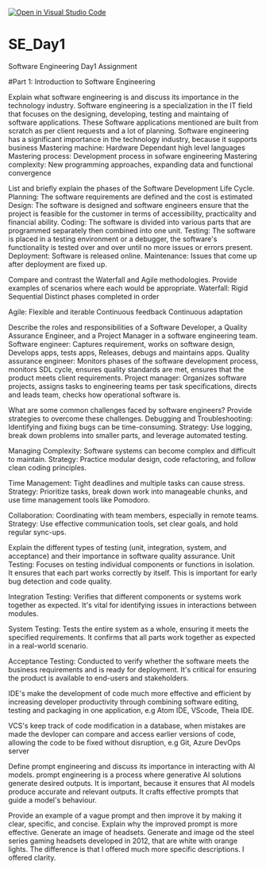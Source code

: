 [![Open in Visual Studio Code](https://classroom.github.com/assets/open-in-vscode-2e0aaae1b6195c2367325f4f02e2d04e9abb55f0b24a779b69b11b9e10269abc.svg)](https://classroom.github.com/online_ide?assignment_repo_id=18443932&assignment_repo_type=AssignmentRepo)
# SE_Day1
Software Engineering Day1 Assignment

#Part 1: Introduction to Software Engineering

Explain what software engineering is and discuss its importance in the technology industry.
Software engineering is a specialization in the IT field that focuses on the designing, developing, testing and maintaing of software applications. These Software applications mentioned are built from scratch as per client requests and a lot of planning. Software engineering has a significant importance in the technology industry, because it supports business Mastering machine: Hardware Dependant high level languages Mastering process: Development process in sofware engineering Mastering complexity: New programming approaches, expanding data and functional convergence

List and briefly explain the phases of the Software Development Life Cycle.
Planning: The software requirements are defined and the cost is estimated 
Design: The software is designed and software engineers ensure that the project is feasible for the customer in terms of accessibility, practicality and financial ability. 
Coding: The software is divided into various parts that are programmed separately then combined into one unit. 
Testing: The software is placed in a testing environment or a debugger, the software's functionality is tested over and over
until no more issues or errors present. 
Deployment: Software is released online. 
Maintenance: Issues that come up after deployment are fixed up.

Compare and contrast the Waterfall and Agile methodologies. Provide examples of scenarios where each would be appropriate.
Waterfall:
Rigid
Sequential
Distinct phases completed in order

Agile:
Flexible and iterable 
Continuous feedback
Continuous adaptation

Describe the roles and responsibilities of a Software Developer, a Quality Assurance Engineer, and a Project Manager in a software engineering team.
Software engineer: Captures requirement, works on software design, Develops apps, tests apps, Releases, debugs and maintains
apps.
Quality assurance engineer: Monitors phases of the software development process, monitors SDL cycle, ensures quality standards are met, ensures that the product meets client requirements. 
Project manager: Organizes software projects, assigns tasks to engineering teams per task specifications, directs and leads
team, checks how operational software is.

What are some common challenges faced by software engineers? Provide strategies to overcome these challenges. 
Debugging and Troubleshooting: Identifying and fixing bugs can be time-consuming. 
Strategy: Use logging, break down problems into smaller parts, and leverage automated testing.

Managing Complexity: Software systems can become complex and difficult to maintain. 
Strategy: Practice modular design, code refactoring, and follow clean coding principles.

Time Management: Tight deadlines and multiple tasks can cause stress. 
Strategy: Prioritize tasks, break down work into manageable chunks, and use time management tools like Pomodoro.

Collaboration: Coordinating with team members, especially in remote teams. 
Strategy: Use effective communication tools, set clear goals, and hold regular sync-ups.

Explain the different types of testing (unit, integration, system, and acceptance) and their importance in software quality assurance. Unit Testing: Focuses on testing individual components or functions in isolation. It ensures that each part works correctly by itself. This is important for early bug detection and code quality.

Integration Testing: Verifies that different components or systems work together as expected. It's vital for identifying issues in interactions between modules.

System Testing: Tests the entire system as a whole, ensuring it meets the specified requirements. It confirms that all parts work together as expected in a real-world scenario.

Acceptance Testing: Conducted to verify whether the software meets the business requirements and is ready for deployment. It's critical for ensuring the product is available to end-users and stakeholders.

IDE's make the development of code much more effective and efficient by increasing developer productivity through combining software editing, testing and packaging in one application, e.g Atom IDE, VScode, Theia IDE.

VCS's keep track of code modification in a database, when mistakes are made the devloper can compare and access earlier versions of code, allowing the code to be fixed without disruption, e.g Git, Azure DevOps server

Define prompt engineering and discuss its importance in interacting with AI models.
prompt engineering is a process where generative AI solutions generate desired outputs. It is important, because it ensures that AI models produce accurate and relevant outputs. It crafts effective prompts that guide a model's behaviour.

Provide an example of a vague prompt and then improve it by making it clear, specific, and concise. Explain why the improved prompt is more effective. 
Generate an image of headsets. 
Generate and image od the steel series gaming headsets developed in 2012, that are white with orange lights.
The difference is that I offered much more specific descriptions. I offered clarity.

